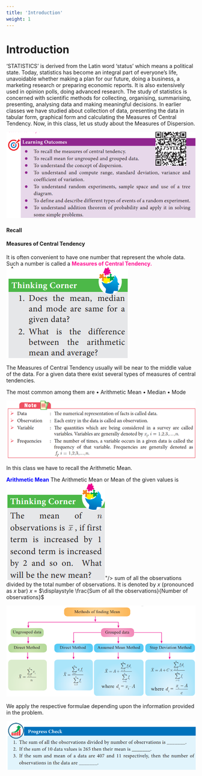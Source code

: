 ```yaml
---
title: 'Introduction'
weight: 1
---
```


# Introduction
‘STATISTICS’ is derived from the Latin word ‘status’ which means a political state. 
Today, statistics has become an integral part of everyone’s life, unavoidable whether making a plan for our future, doing a business, a marketing research or preparing economic 
reports. It is also extensively used in opinion polls, doing advanced research. The study of statistics is concerned with scientific methods for collecting, organising, summarising, 
presenting, analysing data and making meaningful decisions. In earlier classes we have studied about collection of data, presenting the data in tabular form, graphical form and calculating the Measures of Central Tendency. Now, in this class, let us study about the Measures of Dispersion.

![Alt text](image-2.png)



#### Recall
#### Measures of Central Tendency

It is often convenient to have one number that represent the whole data. Such a number is called a **<span style="color:deeppink">Measures of Central Tendency.</span>**
![Figure with 50%](image-3.png "w-50 float-right")
<p>The Measures of Central Tendency usually will be 
near to the middle value of the data. For a given data there 
exist several types of measures of central tendencies.
<p>The most common among them are
• Arithmetic Mean • Median • Mode</p>

![](image27.png)

In this class we have to recall the Arithmetic Mean.

**<span style="color:blue">Arithmetic Mean</span>**
The Arithmetic Mean or Mean of the given values is ![Figure with 50%](image-4.png "float-right")"/> sum of all the observations divided by the total number of observations. It is denoted by $x$ (pronounced as $x$ bar)
$x$ = $\displaystyle \frac{Sum of all the observations}{Number of observations}$

![](image26.png)

We apply the respective formulae depending upon the information provided in the problem.
<br>

![Alt text](image-5.png)


